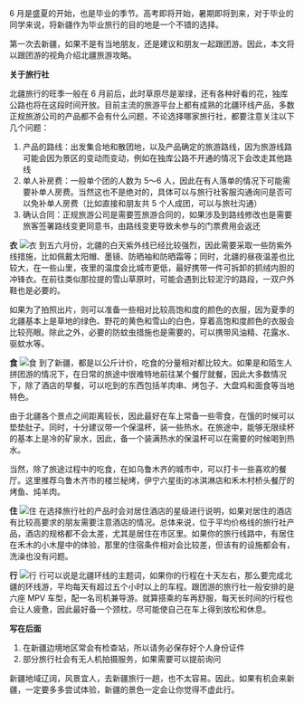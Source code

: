 6 月是盛夏的开始，也是毕业的季节。高考即将开始，暑期即将到来，对于毕业的同学来说，将新疆作为毕业旅行的目的地是一个不错的选择。

第一次去新疆，如果不是有当地朋友，还是建议和朋友一起跟团游。因此，本文将以跟团游的视角介绍北疆旅游攻略。

**关于旅行社**

北疆旅行的旺季一般在 6 月前后，此时草原尽是翠绿，还有各种好看的花，独库公路也将在这段时间开放。目前主流的旅游平台上都有成熟的北疆环线产品，多数正规旅游公司的产品都不会有什么问题，不论选择哪家旅行社，都要注意关注以下几个问题：

1. 产品的路线：出发集合地和散团地，以及产品确定的旅游路线，因为旅游线路可能会因为景区的变动而变动，例如在独库公路不开通的情况下会改走其他路线
2. 单人补房费：一般单个团的人数为 5～6 人，因此在有人落单的情况下可能需要补单人房费。当然这也不是绝对的，具体可以与旅行社客服沟通询问是否可以免补单人房费（比如直接和朋友共  5 个人成团，可以与旅社沟通）
3. 确认合同：正规旅游公司是需要签旅游合同的，如果涉及到路线修改也是需要旅客签署路线变更同意书，由路线变更导致未参与的门票费用会返还

**衣**
![衣](/images/beijiang_gonglue_yi.jpeg)
到五六月份，北疆的白天紫外线已经比较强烈，因此需要采取一些防紫外线措施，比如佩戴太阳帽、墨镜、防晒袖和防晒霜等；同时，北疆的昼夜温差也比较大，在一些山里，夜里的温度会比城市更低，最好携带一件可拆卸的抓绒内胆的冲锋衣。在前往类似那拉提的雪山草原时，可能会遇到比较泥泞的路段，一双户外鞋也是必要的。

如果为了拍照出片，则可以准备一些相对比较高饱和度的颜色的衣服，因为夏季的北疆基本上是草地的绿色、野花的黄色和雪山的白色，穿着高饱和度颜色的衣服会比较亮眼。除此之外，必要的防蚊虫措施也是需要的，可以携带风油精、花露水、驱蚊水等。

**食**
![食](/images/beijiang_gonglue_shi.jpeg)
到了新疆，都是以公斤计价，吃食的分量相对都比较大。如果是和陌生人拼团游的情况下，在日常的旅途中很难特地前往某个餐厅就餐，因此大多数情况下，除了酒店的早餐，可以吃到的东西包括羊肉串、烤包子、大盘鸡和面食等当地特色。

由于北疆各个景点之间距离较长，因此最好在车上常备一些零食，在饿的时候可以垫垫肚子。同时，十分建议带一个保温杯，装一些热水。在旅途中，能够无限续杯的基本上是冷的矿泉水，因此，备一个装满热水的保温杯可以在需要的时候喝到热水。

当然，除了旅途过程中的吃食，在如乌鲁木齐的城市中，可以打卡一些喜欢的餐厅。这里推荐乌鲁木齐市的楼兰秘烤，伊宁六星街的冰淇淋店和禾木村桥头餐厅的烤鱼、炖羊肉。

**住**
![住](/images/beijiang_gonglue_zhu.jpeg)
在选择旅行社的产品时会对居住酒店的星级进行说明，如果对居住的酒店有比较高要求的朋友需要注意酒店的情况。总体来说，位于平均价格线的旅行社产品，酒店的规格都不会太差，尤其是居住在市区里。如果你的旅行线路中，有居住在禾木的小木屋中的体验，那里的住宿条件相对会比较差，但该有的设施都会有，洗澡也没有问题。

**行**
![行](/images/beijiang_gonglue_xing.jpeg)
行可以说是北疆环线的主题词，如果你的行程在十天左右，那么要完成北疆的环线游，平均每天有超过五个小时以上的车程。跟团游的旅行社一般安排的是六座 MPV 车型，配一名司机兼导游。就算搭乘的车再舒服，每天长时间的行程也会让人疲惫，因此最好备一个颈枕，尽可能使自己在车上得到放松和休息。

**写在后面**
1. 在新疆边境地区常会有检查站，所以请务必保存好个人身份证件
2. 部分旅行社会有无人机拍摄服务，如果需要可以提前询问

新疆地域辽阔，风景宜人，去新疆旅行一趟，也不太容易。因此，如果有机会来新疆，一定要多多尝试体验，新疆的景色一定会让你觉得不虚此行。